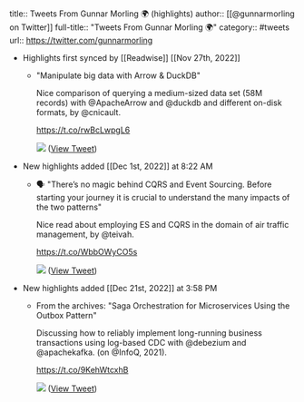 title:: Tweets From Gunnar Morling 🌍 (highlights)
author:: [[@gunnarmorling on Twitter]]
full-title:: "Tweets From Gunnar Morling 🌍"
category:: #tweets
url:: https://twitter.com/gunnarmorling

- Highlights first synced by [[Readwise]] [[Nov 27th, 2022]]
	- "Manipulate big data with Arrow & DuckDB"
	  
	  Nice comparison of querying a medium-sized data set (58M records) with @ApacheArrow and @duckdb and different on-disk formats, by @cnicault.
	  
	  https://t.co/rwBcLwpgL6 
	  
	  ![](https://pbs.twimg.com/media/FifEDWgWYAAc4Zt.png) ([View Tweet](https://twitter.com/gunnarmorling/status/1596463170805149696))
- New highlights added [[Dec 1st, 2022]] at 8:22 AM
	- 🗣️ "There’s no magic behind CQRS and Event Sourcing. Before starting your journey it is crucial to understand the many impacts of the two patterns"
	  
	  Nice read about employing ES and CQRS in the domain of air traffic management, by @teivah.
	  
	  https://t.co/WbbOWyCO5s 
	  
	  ![](https://pbs.twimg.com/media/FizFbSzWYAEWGtl.png) ([View Tweet](https://twitter.com/gunnarmorling/status/1597990085584048128))
- New highlights added [[Dec 21st, 2022]] at 3:58 PM
	- From the archives: "Saga Orchestration for Microservices Using the Outbox Pattern"
	  
	  Discussing how to reliably implement long-running business transactions using log-based CDC with @debezium and @apachekafka. (on @InfoQ, 2021).
	  
	  https://t.co/9KehWtcxhB 
	  
	  ![](https://pbs.twimg.com/media/Fcw2OOpXwAE3VmU.jpg) ([View Tweet](https://twitter.com/gunnarmorling/status/1570693587184275457))